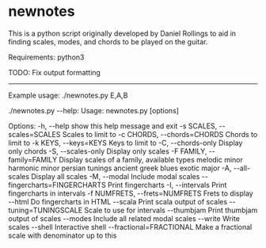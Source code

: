 # newnotes

This is a python script originally developed by Daniel Rollings to aid in finding scales, modes, and chords to be played on the guitar.

Requirements: python3

TODO:
Fix output formatting

------------------------------------------

Example usage: ./newnotes.py E,A,B

./newnotes.py --help:
Usage: newnotes.py [options]
<table>
Options:
  -h, --help            show this help message and exit
  -s SCALES, --scales=SCALES
                        Scales to limit to
  -c CHORDS, --chords=CHORDS
                        Chords to limit to
  -k KEYS, --keys=KEYS  Keys to limit to
  -C, --chords-only     Display only chords
  -S, --scales-only     Display only scales
  -F FAMILY, --family=FAMILY
                        Display scales of a family, available types melodic
                        minor harmonic minor persian tunings ancient greek
                        blues exotic major
  -A, --all-scales      Display all scales
  -M, --modal           Include modal scales
  --fingercharts=FINGERCHARTS
                        Print fingercharts
  -I, --intervals       Print fingercharts in intervals
  -f NUMFRETS, --frets=NUMFRETS
                        Frets to display
  --html                Do fingercharts in HTML
  --scala               Print scala output of scales
  --tuning=TUNINGSCALE  Scale to use for intervals
  --thumbjam            Print thumbjam output of scales
  --modes               Include all related modal scales
  --write               Write scales
  --shell               Interactive shell
  --fractional=FRACTIONAL
                        Make a fractional scale with denominator up to this
</table>
